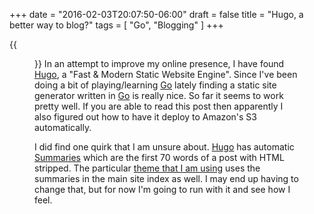+++
date = "2016-02-03T20:07:50-06:00"
draft = false
title = "Hugo, a better way to blog?"
tags = [ "Go", "Blogging" ]
+++

{{<figure src="https://gohugo.io/img/hugo-logo.png">}}
In an attempt to improve my online presence, I have found [Hugo](http://gohugo.io), a "Fast & Modern Static Website Engine".  Since I've been doing a bit of playing/learning [Go](https://golang.org) lately finding a static site generator written in [Go](https://golang.org) is really nice.  So far it seems to work pretty well.  If you are able to read this post then apparently I also figured out how to have it deploy to Amazon's S3 automatically. 

I did find one quirk that I am unsure about.  [Hugo](http://gohugo.io) has automatic [Summaries](https://gohugo.io/content/summaries/) which are the first 70 words of a post with HTML stripped.  The particular [theme that I am using](https://github.com/cxfksword/greyshade) uses the summaries in the main site index as well.  I may end up having to change that, but for now I'm going to run with it and see how I feel.
